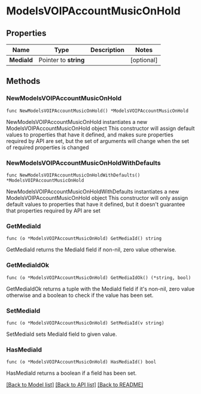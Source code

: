 # ModelsVOIPAccountMusicOnHold

## Properties

Name | Type | Description | Notes
------------ | ------------- | ------------- | -------------
**MediaId** | Pointer to **string** |  | [optional] 

## Methods

### NewModelsVOIPAccountMusicOnHold

`func NewModelsVOIPAccountMusicOnHold() *ModelsVOIPAccountMusicOnHold`

NewModelsVOIPAccountMusicOnHold instantiates a new ModelsVOIPAccountMusicOnHold object
This constructor will assign default values to properties that have it defined,
and makes sure properties required by API are set, but the set of arguments
will change when the set of required properties is changed

### NewModelsVOIPAccountMusicOnHoldWithDefaults

`func NewModelsVOIPAccountMusicOnHoldWithDefaults() *ModelsVOIPAccountMusicOnHold`

NewModelsVOIPAccountMusicOnHoldWithDefaults instantiates a new ModelsVOIPAccountMusicOnHold object
This constructor will only assign default values to properties that have it defined,
but it doesn't guarantee that properties required by API are set

### GetMediaId

`func (o *ModelsVOIPAccountMusicOnHold) GetMediaId() string`

GetMediaId returns the MediaId field if non-nil, zero value otherwise.

### GetMediaIdOk

`func (o *ModelsVOIPAccountMusicOnHold) GetMediaIdOk() (*string, bool)`

GetMediaIdOk returns a tuple with the MediaId field if it's non-nil, zero value otherwise
and a boolean to check if the value has been set.

### SetMediaId

`func (o *ModelsVOIPAccountMusicOnHold) SetMediaId(v string)`

SetMediaId sets MediaId field to given value.

### HasMediaId

`func (o *ModelsVOIPAccountMusicOnHold) HasMediaId() bool`

HasMediaId returns a boolean if a field has been set.


[[Back to Model list]](../README.md#documentation-for-models) [[Back to API list]](../README.md#documentation-for-api-endpoints) [[Back to README]](../README.md)


